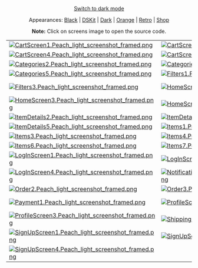 <p align='center'><a href="ScreensGallery_Peach_dark.md">Switch to dark mode</a></p>
<p align='center'>Appearances:
<a href="ScreensGallery_Black_light.md">Black</a> | <a href="ScreensGallery_DSKit_light.md">DSKit</a> | <a href="ScreensGallery_Dark_light.md">Dark</a> | <a href="ScreensGallery_Orange_light.md">Orange</a> | <a href="ScreensGallery_Retro_light.md">Retro</a> | <a href="ScreensGallery_Shop_light.md">Shop</a>
</p>
<p align='center'><b>Note:</b> Click on screens image to open the source code.</p>
<table>
<tr>
<td><a href="../DSKitExplorer/Screens/./CartScreen1.swift"><img src="Screenshots/./CartScreen1.Peach_light_screenshot_framed.png" alt="CartScreen1.Peach_light_screenshot_framed.png"></a></td>
<td><a href="../DSKitExplorer/Screens/./CartScreen2.swift"><img src="Screenshots/./CartScreen2.Peach_light_screenshot_framed.png" alt="CartScreen2.Peach_light_screenshot_framed.png"></a></td>
<td><a href="../DSKitExplorer/Screens/./CartScreen3.swift"><img src="Screenshots/./CartScreen3.Peach_light_screenshot_framed.png" alt="CartScreen3.Peach_light_screenshot_framed.png"></a></td>
</tr>
<tr>
<td><a href="../DSKitExplorer/Screens/./CartScreen4.swift"><img src="Screenshots/./CartScreen4.Peach_light_screenshot_framed.png" alt="CartScreen4.Peach_light_screenshot_framed.png"></a></td>
<td><a href="../DSKitExplorer/Screens/./CartScreen5.swift"><img src="Screenshots/./CartScreen5.Peach_light_screenshot_framed.png" alt="CartScreen5.Peach_light_screenshot_framed.png"></a></td>
<td><a href="../DSKitExplorer/Screens/./Categories1.swift"><img src="Screenshots/./Categories1.Peach_light_screenshot_framed.png" alt="Categories1.Peach_light_screenshot_framed.png"></a></td>
</tr>
<tr>
<td><a href="../DSKitExplorer/Screens/./Categories2.swift"><img src="Screenshots/./Categories2.Peach_light_screenshot_framed.png" alt="Categories2.Peach_light_screenshot_framed.png"></a></td>
<td><a href="../DSKitExplorer/Screens/./Categories3.swift"><img src="Screenshots/./Categories3.Peach_light_screenshot_framed.png" alt="Categories3.Peach_light_screenshot_framed.png"></a></td>
<td><a href="../DSKitExplorer/Screens/./Categories4.swift"><img src="Screenshots/./Categories4.Peach_light_screenshot_framed.png" alt="Categories4.Peach_light_screenshot_framed.png"></a></td>
</tr>
<tr>
<td><a href="../DSKitExplorer/Screens/./Categories5.swift"><img src="Screenshots/./Categories5.Peach_light_screenshot_framed.png" alt="Categories5.Peach_light_screenshot_framed.png"></a></td>
<td><a href="../DSKitExplorer/Screens/./Filters1.swift"><img src="Screenshots/./Filters1.Peach_light_screenshot_framed.png" alt="Filters1.Peach_light_screenshot_framed.png"></a></td>
<td><a href="../DSKitExplorer/Screens/./Filters2.swift"><img src="Screenshots/./Filters2.Peach_light_screenshot_framed.png" alt="Filters2.Peach_light_screenshot_framed.png"></a></td>
</tr>
<tr>
<td><a href="../DSKitExplorer/Screens/./Filters3.swift"><img src="Screenshots/./Filters3.Peach_light_screenshot_framed.png" alt="Filters3.Peach_light_screenshot_framed.png"></a></td>
<td><a href="../DSKitExplorer/Screens/./HomeScreen1.swift"><img src="Screenshots/./HomeScreen1.Peach_light_screenshot_framed.png" alt="HomeScreen1.Peach_light_screenshot_framed.png"></a></td>
<td><a href="../DSKitExplorer/Screens/./HomeScreen2.swift"><img src="Screenshots/./HomeScreen2.Peach_light_screenshot_framed.png" alt="HomeScreen2.Peach_light_screenshot_framed.png"></a></td>
</tr>
<tr>
<td><a href="../DSKitExplorer/Screens/./HomeScreen3.swift"><img src="Screenshots/./HomeScreen3.Peach_light_screenshot_framed.png" alt="HomeScreen3.Peach_light_screenshot_framed.png"></a></td>
<td><a href="../DSKitExplorer/Screens/./HomeScreen4.swift"><img src="Screenshots/./HomeScreen4.Peach_light_screenshot_framed.png" alt="HomeScreen4.Peach_light_screenshot_framed.png"></a></td>
<td><a href="../DSKitExplorer/Screens/./ItemDetails1.swift"><img src="Screenshots/./ItemDetails1.Peach_light_screenshot_framed.png" alt="ItemDetails1.Peach_light_screenshot_framed.png"></a></td>
</tr>
<tr>
<td><a href="../DSKitExplorer/Screens/./ItemDetails2.swift"><img src="Screenshots/./ItemDetails2.Peach_light_screenshot_framed.png" alt="ItemDetails2.Peach_light_screenshot_framed.png"></a></td>
<td><a href="../DSKitExplorer/Screens/./ItemDetails3.swift"><img src="Screenshots/./ItemDetails3.Peach_light_screenshot_framed.png" alt="ItemDetails3.Peach_light_screenshot_framed.png"></a></td>
<td><a href="../DSKitExplorer/Screens/./ItemDetails4.swift"><img src="Screenshots/./ItemDetails4.Peach_light_screenshot_framed.png" alt="ItemDetails4.Peach_light_screenshot_framed.png"></a></td>
</tr>
<tr>
<td><a href="../DSKitExplorer/Screens/./ItemDetails5.swift"><img src="Screenshots/./ItemDetails5.Peach_light_screenshot_framed.png" alt="ItemDetails5.Peach_light_screenshot_framed.png"></a></td>
<td><a href="../DSKitExplorer/Screens/./Items1.swift"><img src="Screenshots/./Items1.Peach_light_screenshot_framed.png" alt="Items1.Peach_light_screenshot_framed.png"></a></td>
<td><a href="../DSKitExplorer/Screens/./Items2.swift"><img src="Screenshots/./Items2.Peach_light_screenshot_framed.png" alt="Items2.Peach_light_screenshot_framed.png"></a></td>
</tr>
<tr>
<td><a href="../DSKitExplorer/Screens/./Items3.swift"><img src="Screenshots/./Items3.Peach_light_screenshot_framed.png" alt="Items3.Peach_light_screenshot_framed.png"></a></td>
<td><a href="../DSKitExplorer/Screens/./Items4.swift"><img src="Screenshots/./Items4.Peach_light_screenshot_framed.png" alt="Items4.Peach_light_screenshot_framed.png"></a></td>
<td><a href="../DSKitExplorer/Screens/./Items5.swift"><img src="Screenshots/./Items5.Peach_light_screenshot_framed.png" alt="Items5.Peach_light_screenshot_framed.png"></a></td>
</tr>
<tr>
<td><a href="../DSKitExplorer/Screens/./Items6.swift"><img src="Screenshots/./Items6.Peach_light_screenshot_framed.png" alt="Items6.Peach_light_screenshot_framed.png"></a></td>
<td><a href="../DSKitExplorer/Screens/./Items7.swift"><img src="Screenshots/./Items7.Peach_light_screenshot_framed.png" alt="Items7.Peach_light_screenshot_framed.png"></a></td>
<td><a href="../DSKitExplorer/Screens/./Items8.swift"><img src="Screenshots/./Items8.Peach_light_screenshot_framed.png" alt="Items8.Peach_light_screenshot_framed.png"></a></td>
</tr>
<tr>
<td><a href="../DSKitExplorer/Screens/./LogInScreen1.swift"><img src="Screenshots/./LogInScreen1.Peach_light_screenshot_framed.png" alt="LogInScreen1.Peach_light_screenshot_framed.png"></a></td>
<td><a href="../DSKitExplorer/Screens/./LogInScreen2.swift"><img src="Screenshots/./LogInScreen2.Peach_light_screenshot_framed.png" alt="LogInScreen2.Peach_light_screenshot_framed.png"></a></td>
<td><a href="../DSKitExplorer/Screens/./LogInScreen3.swift"><img src="Screenshots/./LogInScreen3.Peach_light_screenshot_framed.png" alt="LogInScreen3.Peach_light_screenshot_framed.png"></a></td>
</tr>
<tr>
<td><a href="../DSKitExplorer/Screens/./LogInScreen4.swift"><img src="Screenshots/./LogInScreen4.Peach_light_screenshot_framed.png" alt="LogInScreen4.Peach_light_screenshot_framed.png"></a></td>
<td><a href="../DSKitExplorer/Screens/./NotificationsScreen1.swift"><img src="Screenshots/./NotificationsScreen1.Peach_light_screenshot_framed.png" alt="NotificationsScreen1.Peach_light_screenshot_framed.png"></a></td>
<td><a href="../DSKitExplorer/Screens/./Order1.swift"><img src="Screenshots/./Order1.Peach_light_screenshot_framed.png" alt="Order1.Peach_light_screenshot_framed.png"></a></td>
</tr>
<tr>
<td><a href="../DSKitExplorer/Screens/./Order2.swift"><img src="Screenshots/./Order2.Peach_light_screenshot_framed.png" alt="Order2.Peach_light_screenshot_framed.png"></a></td>
<td><a href="../DSKitExplorer/Screens/./Order3.swift"><img src="Screenshots/./Order3.Peach_light_screenshot_framed.png" alt="Order3.Peach_light_screenshot_framed.png"></a></td>
<td><a href="../DSKitExplorer/Screens/./Order4.swift"><img src="Screenshots/./Order4.Peach_light_screenshot_framed.png" alt="Order4.Peach_light_screenshot_framed.png"></a></td>
</tr>
<tr>
<td><a href="../DSKitExplorer/Screens/./Payment1.swift"><img src="Screenshots/./Payment1.Peach_light_screenshot_framed.png" alt="Payment1.Peach_light_screenshot_framed.png"></a></td>
<td><a href="../DSKitExplorer/Screens/./ProfileScreen1.swift"><img src="Screenshots/./ProfileScreen1.Peach_light_screenshot_framed.png" alt="ProfileScreen1.Peach_light_screenshot_framed.png"></a></td>
<td><a href="../DSKitExplorer/Screens/./ProfileScreen2.swift"><img src="Screenshots/./ProfileScreen2.Peach_light_screenshot_framed.png" alt="ProfileScreen2.Peach_light_screenshot_framed.png"></a></td>
</tr>
<tr>
<td><a href="../DSKitExplorer/Screens/./ProfileScreen3.swift"><img src="Screenshots/./ProfileScreen3.Peach_light_screenshot_framed.png" alt="ProfileScreen3.Peach_light_screenshot_framed.png"></a></td>
<td><a href="../DSKitExplorer/Screens/./Shipping1.swift"><img src="Screenshots/./Shipping1.Peach_light_screenshot_framed.png" alt="Shipping1.Peach_light_screenshot_framed.png"></a></td>
<td><a href="../DSKitExplorer/Screens/./Shipping2.swift"><img src="Screenshots/./Shipping2.Peach_light_screenshot_framed.png" alt="Shipping2.Peach_light_screenshot_framed.png"></a></td>
</tr>
<tr>
<td><a href="../DSKitExplorer/Screens/./SignUpScreen1.swift"><img src="Screenshots/./SignUpScreen1.Peach_light_screenshot_framed.png" alt="SignUpScreen1.Peach_light_screenshot_framed.png"></a></td>
<td><a href="../DSKitExplorer/Screens/./SignUpScreen2.swift"><img src="Screenshots/./SignUpScreen2.Peach_light_screenshot_framed.png" alt="SignUpScreen2.Peach_light_screenshot_framed.png"></a></td>
<td><a href="../DSKitExplorer/Screens/./SignUpScreen3.swift"><img src="Screenshots/./SignUpScreen3.Peach_light_screenshot_framed.png" alt="SignUpScreen3.Peach_light_screenshot_framed.png"></a></td>
</tr>
<tr>
<td><a href="../DSKitExplorer/Screens/./SignUpScreen4.swift"><img src="Screenshots/./SignUpScreen4.Peach_light_screenshot_framed.png" alt="SignUpScreen4.Peach_light_screenshot_framed.png"></a></td>
</tr>
</table>
